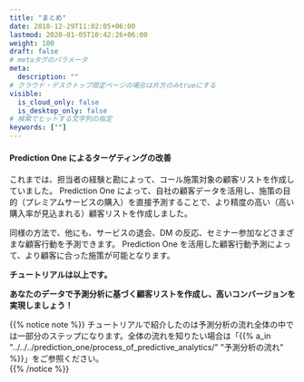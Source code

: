 ```yaml
---
title: "まとめ"
date: 2018-12-29T11:02:05+06:00
lastmod: 2020-01-05T10:42:26+06:00
weight: 100
draft: false
# metaタグのパラメータ
meta:
  description: ""
# クラウド・デスクトップ限定ページの場合は片方のみtrueにする
visible:
  is_cloud_only: false
  is_desktop_only: false
# 検索でヒットする文字列の指定
keywords: [""]
---
```


#### Prediction One によるターゲティングの改善

これまでは、担当者の経験と勘によって、コール施策対象の顧客リストを作成していました。
Prediction One によって、自社の顧客データを活用し、施策の目的（プレミアムサービスの購入）を直接予測することで、より精度の高い（高い購入率が見込まれる）顧客リストを作成しました。

同様の方法で、他にも、サービスの退会、DM の反応、セミナー参加などさまざまな顧客行動を予測できます。
Prediction One を活用した顧客行動予測によって、より顧客に合った施策が可能となります。

**チュートリアルは以上です。**

**あなたのデータで予測分析に基づく顧客リストを作成し、高いコンバージョンを実現しましょう！**

{{% notice note %}}
チュートリアルで紹介したのは予測分析の流れ全体の中では一部分のステップになります。全体の流れを知りたい場合は「{{% a_in "../../../prediction_one/process_of_predictive_analytics/" "予測分析の流れ" %}}」をご参照ください。<br/>
{{% /notice %}}

